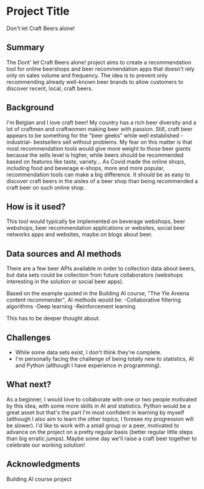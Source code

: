 <!-- This is the markdown template for the final project of the Building AI course, 
created by Reaktor Innovations and University of Helsinki. 
Copy the template, paste it to your GitHub README and edit! -->

# Project Title

Don't let Craft Beers alone!

## Summary

The Dont' let Craft Beers alone! project aims to create a recommendation tool for online beershops and beer recommendation apps that doesn't rely only on sales volume and frequency. The idea is to prevent only recommending already well-known beer brands to allow customers to discover recent, local, craft beers.

## Background

I'm Belgian and I love craft beer! My country has a rich beer diversity and a lot of craftmen and craftwomen making beer with passion. Still, craft beer appears to be something for the "beer geeks" while well established -industrial- bestsellers sell without problems.
My fear on this matter is that most recommendation tools would give more weight to those beer giants because the sells level is higher, while beers should be recommended based on features like taste, variety...
As Covid made the online shops, including food and beverage e-shops, more and more popular, recommendation tools can make a big difference. It should be as easy to discover craft beers in the aisles of a beer shop than being recommended a craft beer on such online shop.

## How is it used?

This tool would typically be implemented on beverage webshops, beer webshops, beer recommendation applications or websites, social beer networks apps and websites, maybe on blogs about beer.

## Data sources and AI methods

There are a few beer APIs available in order to collection data about beers, but data sets could be collection from future collaborators (webshops interesting in the solution or social beer apps). 

Based on the example quoted in the Building AI course, "The Yle Areena content recommender", AI methods would be:
-Collaborative filtering algorithms
-Deep learning
-Reinforcement learning

This has to be deeper thought about.

## Challenges

* While some data sets exist, I don't think they're complete.
* I'm personally facing the challenge of being totally new to statistics, AI and Python (although I have experience in programming).

## What next?

As a beginner, I would love to collaborate with one or two people motivated by this idea, with some more skills in AI and statistics. Python would be a great asset but that's the part I'm most confident in learning by myself (although I also aim to learn the other topics, I foresee my progression will be slower). I'd like to work with a small group or a peer, motivated to advance on the project on a pretty regular basis (better regular little steps than big erratic jumps). 
Maybe some day we'll raise a craft beer together to celebrate our working solution!

## Acknowledgments

Building AI course project

